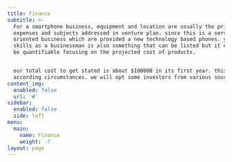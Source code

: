 ```yaml
---
title: Finance
subtitle: >-
  For a smartphone business, equipment and location are usually the primary
  expenses and subjects addressed in venture plan. since this is a service
  oriented business which are provided a new technology based phones. your
  skills as a businessman is also something that can be listed but it needs to
  be quantifiable focusing on the projected cost of products.


  our total cost to get stated is about $100000 in its first year. this may vary
  according circumstances. we will opt some investors from various sources.
content_img:
  enabled: false
  url: '#'
sidebar:
  enabled: false
  side: left
menu:
  main:
    name: Finance
    weight: -7
layout: page
---
```


